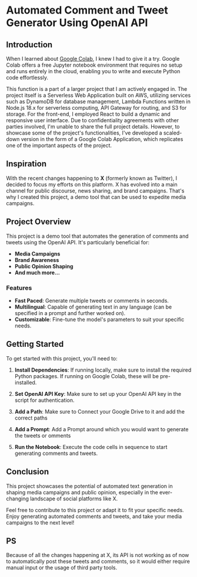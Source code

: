 # Automated Comment and Tweet Generator Using OpenAI API

## **Introduction**

When I learned about [Google Colab](https://colab.research.google.com/), I knew I had to give it a try. Google Colab offers a free Jupyter notebook environment that requires no setup and runs entirely in the cloud, enabling you to write and execute Python code effortlessly.

This function is a part of a larger project that I am actively engaged in. The project itself is a Serverless Web Application built on AWS, utilizing services such as DynamoDB for database management, Lambda Functions written in Node.js 18.x for serverless computing, API Gateway for routing, and S3 for storage. For the front-end, I employed React to build a dynamic and responsive user interface. Due to confidentiality agreements with other parties involved, I'm unable to share the full project details. However, to showcase some of the project's functionalities, I've developed a scaled-down version in the form of a Google Colab Application, which replicates one of the important aspects of the project.

## **Inspiration**

With the recent changes happening to **X** (formerly known as Twitter), I decided to focus my efforts on this platform. X has evolved into a main channel for public discourse, news sharing, and brand campaigns. That's why I created this project, a demo tool that can be used to expedite media campaigns.

## **Project Overview**

This project is a demo tool that automates the generation of comments and tweets using the OpenAI API. It's particularly beneficial for:

- **Media Campaigns**
- **Brand Awareness**
- **Public Opinion Shaping**
- **And much more...**

### **Features**

- **Fast Paced**: Generate multiple tweets or comments in seconds.
- **Multilingual**: Capable of generating text in any language (can be specified in a prompt and further worked on).
- **Customizable**: Fine-tune the model's parameters to suit your specific needs.

## **Getting Started**

To get started with this project, you'll need to:

1. **Install Dependencies**: If running locally, make sure to install the required Python packages. If running on Google Colab, these will be pre-installed.

2. **Set OpenAI API Key**: Make sure to set up your OpenAI API key in the script for authentication.

3. **Add a Path**: Make sure to Connect your Google Drive to it and add the correct paths

4. **Add a Prompt**: Add a Prompt around which you would want to generate the tweets or omments

5. **Run the Notebook**: Execute the code cells in sequence to start generating comments and tweets.

## **Conclusion**

This project showcases the potential of automated text generation in shaping media campaigns and public opinion, especially in the ever-changing landscape of social platforms like X.

Feel free to contribute to this project or adapt it to fit your specific needs. Enjoy generating automated comments and tweets, and take your media campaigns to the next level!

## **PS** 

Because of all the changes happening at X, its API is not working as of now to automatically post these tweets and comments, so it would either require manual input or the usage of third party tools.



